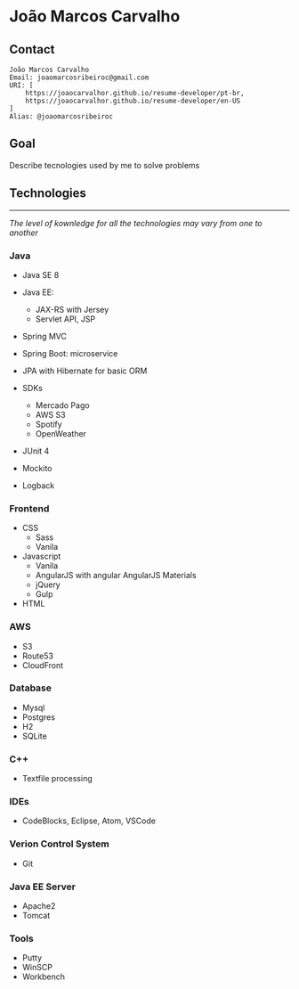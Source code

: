# João Marcos Carvalho

## Contact
    João Marcos Carvalho
    Email: joaomarcosribeiroc@gmail.com
    URI: [
        https://joaocarvalhor.github.io/resume-developer/pt-br,
        https://joaocarvalhor.github.io/resume-developer/en-US
    ]
    Alias: @joaomarcosribeiroc

## Goal
Describe tecnologies used by me to solve problems

## Technologies
___
*The level of kownledge for all the technologies may vary from one to another*

### Java
* Java SE 8

* Java EE:
    * JAX-RS with Jersey
    * Servlet API, JSP
* Spring MVC
* Spring Boot: microservice
* JPA with Hibernate for basic ORM
* SDKs
    * Mercado Pago
    * AWS S3
    * Spotify
    * OpenWeather
* JUnit 4
* Mockito
* Logback

### Frontend
* CSS
    * Sass
    * Vanila
* Javascript
    * Vanila
    * AngularJS with angular AngularJS Materials
    * jQuery
    * Gulp
* HTML 


### AWS
* S3
* Route53
* CloudFront

### Database
* Mysql
* Postgres
* H2
* SQLite 

### C++
* Textfile processing

### IDEs
* CodeBlocks, Eclipse,  Atom, VSCode

### Verion Control System
* Git

### Java EE Server
* Apache2
* Tomcat 

### Tools
* Putty
* WinSCP
* Workbench